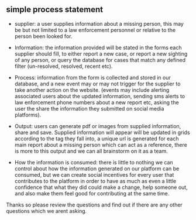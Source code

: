 
## simple process statement

- supplier:  a user supplies information about a missing person, this may be  but not limited to a law enforcement personnel or relative to the person been looked for. 

- Information: the information provided will be stated in the forms each supplier should fill, to either report a new case, or report a new sighting of any person, or query the database for cases that match any defined filter (un-resolved, resolved, recent etc). 

- Process: information from the form is collected and stored in our database,  and a new event may or may not trigger for the supplier to take another action on the website. (events may include alerting associated users about the updated information, sending sms alerts to law enforcement phone numbers about a new report etc, asking the user the share the information they submitted on social media platforms). 

- Output: users can generate pdf or images from supplied information, share and save. Supplied information will appear will be updated in grids according to the tag they fall into, a unique url is generated for each main report about a missing person which can act as a reference, there is more to this output and we can all brainstorm on it as a team.

- How the information is consumed: there is little to nothing we can control about how the information generated on our platform can be consumed, but we can create social incentives for every user that contributes to the platform in order to have as much as even a little confidence that what they did could make a change,  help someone out, and also make them feel good for contributing at the same time. 


Thanks so please review the questions and find out if there are any other questions which we arent asking.
